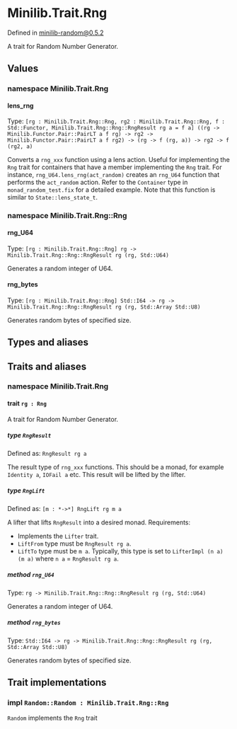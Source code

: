 # Minilib.Trait.Rng

Defined in minilib-random@0.5.2

A trait for Random Number Generator.

## Values

### namespace Minilib.Trait.Rng

#### lens_rng

Type: `[rg : Minilib.Trait.Rng::Rng, rg2 : Minilib.Trait.Rng::Rng, f : Std::Functor, Minilib.Trait.Rng::Rng::RngResult rg a = f a] ((rg -> Minilib.Functor.Pair::PairLT a f rg) -> rg2 -> Minilib.Functor.Pair::PairLT a f rg2) -> (rg -> f (rg, a)) -> rg2 -> f (rg2, a)`

Converts a `rng_xxx` function using a lens action.
Useful for implementing the `Rng` trait for containers that have a member implementing the `Rng` trait.
For instance, `rng_U64.lens_rng(act_random)` creates an `rng_U64` function that performs the `act_random` action.
Refer to the `Container` type in `monad_random_test.fix` for a detailed example.
Note that this function is similar to `State::lens_state_t`.

### namespace Minilib.Trait.Rng::Rng

#### rng_U64

Type: `[rg : Minilib.Trait.Rng::Rng] rg -> Minilib.Trait.Rng::Rng::RngResult rg (rg, Std::U64)`

Generates a random integer of U64.

#### rng_bytes

Type: `[rg : Minilib.Trait.Rng::Rng] Std::I64 -> rg -> Minilib.Trait.Rng::Rng::RngResult rg (rg, Std::Array Std::U8)`

Generates random bytes of specified size.

## Types and aliases

## Traits and aliases

### namespace Minilib.Trait.Rng

#### trait `rg : Rng`

A trait for Random Number Generator.

##### type `RngResult`

Defined as: `RngResult rg a`

The result type of `rng_xxx` functions. This should be a monad, for example `Identity a`, `IOFail a` etc.
This result will be lifted by the lifter.

##### type `RngLift`

Defined as: `[m : *->*] RngLift rg m a`

A lifter that lifts `RngResult` into a desired monad.
Requirements:
- Implements the `Lifter` trait.
- `LiftFrom` type must be `RngResult rg a`.
- `LiftTo` type must be `m a`.
Typically, this type is set to `LifterImpl (n a) (m a)` where `n a` = `RngResult rg a`.

##### method `rng_U64`

Type: `rg -> Minilib.Trait.Rng::Rng::RngResult rg (rg, Std::U64)`

Generates a random integer of U64.

##### method `rng_bytes`

Type: `Std::I64 -> rg -> Minilib.Trait.Rng::Rng::RngResult rg (rg, Std::Array Std::U8)`

Generates random bytes of specified size.

## Trait implementations

### impl `Random::Random : Minilib.Trait.Rng::Rng`

`Random` implements the `Rng` trait